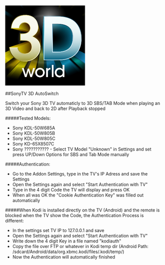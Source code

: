 ![](https://raw.githubusercontent.com/semool/service.auto3dmodesony/master/icon.png)

##SonyTV 3D AutoSwitch

Switch your Sony 3D TV automaticly to 3D SBS/TAB Mode when playing an 3D Video and back to 2D after Playback stopped

#####Tested Models:
- Sony KDL-50W685A
- Sony KDL-50W805B
- Sony KDL-50W805C
- Sony KD-65X8507C
- Sony ??????????? - Select TV Model "Unknown" in Settings and set press UP/Down Options for SBS and Tab Mode manually

#####Authentication:
- Go to the Addon Settings, type in the TV's IP Adress and save the Settings
- Open the Settings again and select "Start Authentication with TV"
- Type in the 4 digit Code the TV will display and press OK
- When all was OK the "Cookie Authentication Key" was filled out automatically

#####When Kodi is installed directly on the TV (Android) and the remote is blocked when the TV show the Code, the Authentication Process is different:
- In the settings set TV IP to 127.0.0.1 and save
- Open the Settings again and select "Start Authentication with TV"
- Write down the 4 digit Key in a file named "kodiauth"
- Copy the file over FTP or whatever in Kodi temp dir (Android Path: /sdcard/Android/data/org.xbmc.kodi/files/.kodi/temp/)
- Now the Authentication will automatically finished